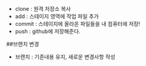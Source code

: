 - clone : 원격 저장소 복사
- add : 스테이지 영역에 작업 파일 추가
- commit : 스테이지에 올라온 파일들을 내 컴퓨터에 저장!
- push : github에 저장해준다.

##브랜치 변경
- 브랜치 : 기존내용 유지, 새로운 변경사항 작성